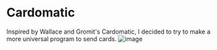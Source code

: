 # Cardomatic
Inspired by Wallace and Gromit's Cardomatic, I decided to try to make a more universal program to send cards.
![image](https://static.wikia.nocookie.net/christmasspecials/images/8/8b/A_Christmas_Cardomatic.jpg/revision/latest?cb=20220327215947)
